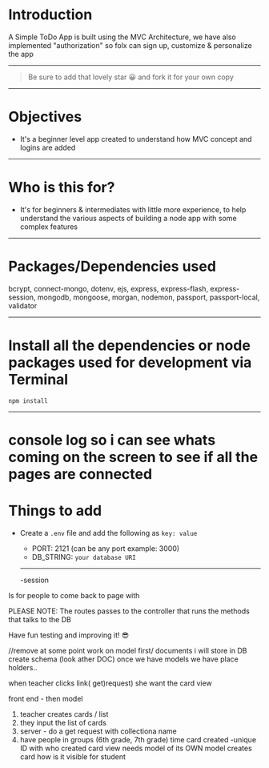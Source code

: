 # Introduction

A Simple ToDo App is built using the MVC Architecture, we have also implemented "authorization" so folx can sign up, customize & personalize the app

---

> Be sure to add that lovely star 😀 and fork it for your own copy

---

# Objectives

- It's a beginner level app created to understand how MVC concept and logins are added

---

# Who is this for?

- It's for beginners & intermediates with little more experience, to help understand the various aspects of building a node app with some complex features

---

# Packages/Dependencies used

bcrypt, connect-mongo, dotenv, ejs, express, express-flash, express-session, mongodb, mongoose, morgan, nodemon, passport, passport-local, validator

---

# Install all the dependencies or node packages used for development via Terminal

`npm install`

---

# console log so i can see whats coming on the screen to see if all the pages are connected






# Things to add

- Create a `.env` file and add the following as `key: value`

  - PORT: 2121 (can be any port example: 3000)
  - DB_STRING: `your database URI`

  ***

  -session

Is for people to come back to page with

PLEASE NOTE: The routes passes to the controller that runs the methods that talks to the DB

Have fun testing and improving it! 😎

//remove at some point
work on model first/ documents i will store in DB create schema (look ather DOC)
once we have models we have place holders..

when teacher clicks link( get)request) she want the card view

front end - then model

1. teacher creates cards / list
2. they input the list of cards
3. server - do a get request with collectiona name
4. have people in groups (6th grade, 7th grade)
   time card created -unique ID with who created
   card view needs model of its OWN model
   creates card how is it visible for student
